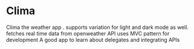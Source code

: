 # Clima
Clima the weather app . supports variation for light and dark mode as well. 
fetches real time data from openweather API 
uses MVC pattern for development 
A good app to learn about delegates and integrating APIs
